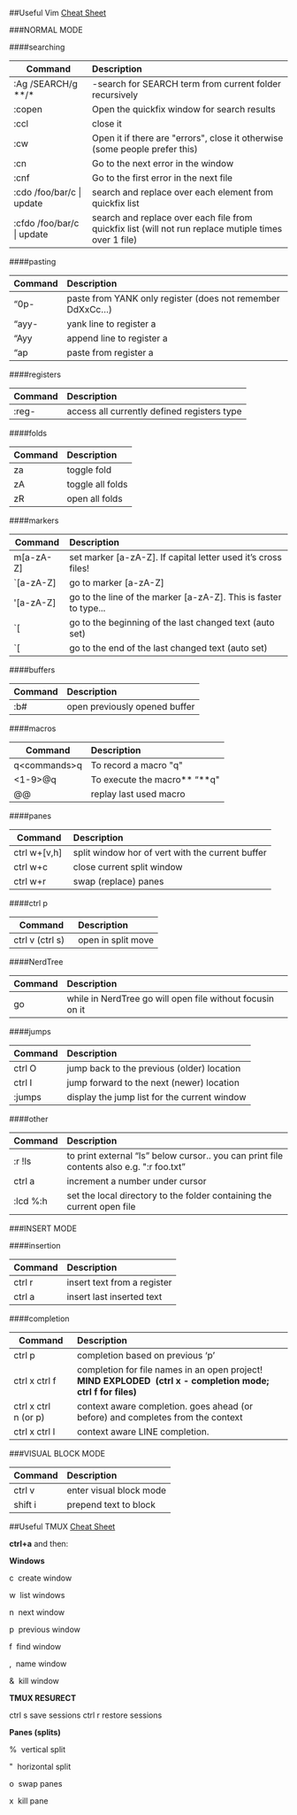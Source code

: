 ##Useful Vim [Cheat Sheet](http://www.viemu.com/a_vi_vim_graphical_cheat_sheet_tutorial.html)

###NORMAL MODE

####searching

| Command                    | Description                                                                                           |
| ---                        | :---                                                                                                  |
| :Ag /SEARCH/g *\*/\*       | -search for SEARCH term from current folder recursively                                               |
| :copen                     | Open the quickfix window for search results                                                           |                         
| :ccl                       | close it                                                                                              |
| :cw                        | Open it if there are "errors", close it otherwise (some people prefer this)                           |
| :cn                        | Go to the next error in the window                                                                    |
| :cnf                       | Go to the first error in the next file                                                                |
| :cdo /foo/bar/c \| update  | search and replace over each element from quickfix list                                               |
| :cfdo /foo/bar/c \| update | search and replace over each file from quickfix list (will not run replace mutiple times over 1 file) |

####pasting

| Command | Description                                               |
| ---     | :---                                                      |
| “0p-    | paste from YANK only register (does not remember DdXxCc…) |
| “ayy-   | yank line to register a                                   |
| “Ayy    | append line to register a                                 |
| “ap     | paste from register a                                     |

####registers

| Command | Description                                 |
| ---     | :---                                        |
| :reg-   | access all currently defined registers type |

####folds

| Command | Description      |
| ---     | :---             |
| za      | toggle fold      |
| zA      | toggle all folds |
| zR      | open all folds   |

####markers

| Command   | Description                                                      |
| ---       | :---                                                             |
| m[a-zA-Z] | set marker [a-zA-Z]. If capital letter used it’s cross files!    |
| `[a-zA-Z] | go to marker [a-zA-Z]                                            |
| '[a-zA-Z] | go to the line of the marker [a-zA-Z]. This is faster to type... |
| `[        | go to the beginning of the last changed text (auto set)          |
| `[        | go to the end of the last changed text (auto set)                |

####buffers

| Command | Description                   |
| ---     | :---                          |
| :b#     | open previously opened buffer |

####macros

| Command            | Description                  |
| ---                | :---                         |
| q&lt;commands&gt;q | To record a macro "q"        |
| &lt;1-9&gt;@q      | To execute the macro** “**q" |
| @@                 | replay last used macro       |

####panes

| Command       | Description                                      |
| ---           | :---                                             |
| ctrl w+[v,h]  | split window hor of vert with the current buffer |
| ctrl w+c      | close current split window                       |
| ctrl w+r      | swap (replace) panes                             |

####ctrl p

| Command           | Description        |
| ---               | :---               |
| ctrl v (ctrl s)   | open in split move |

####NerdTree

| Command | Description                                               |
| ---     | :---                                                      |
| go      | while in NerdTree go will open file without focusin on it |

####jumps

| Command | Description                                  |
| ---     | :---                                         |
| ctrl O  | jump back to the previous (older) location   |
| ctrl I  | jump forward to the next (newer) location    |
| :jumps  | display the jump list for the current window |

####other

| Command  | Description                                                                              |
| ---      | :---                                                                                     |
| :r !ls   | to print external “ls” below cursor.. you can print file contents also e.g. ":r foo.txt” |
| ctrl a   | increment a number under cursor                                                          |
| :lcd %:h | set the local directory to the folder containing the current open file                   |

###INSERT MODE

####insertion

| Command    | Description                 |
| ---        | :---                        |
| ctrl r     | insert text from a register |
| ctrl a     | insert last inserted text   |

####completion

| Command              | Description                                                                                                   |
| ---                  | :---                                                                                                          |
| ctrl p               | completion based on previous ‘p’                                                                              |
| ctrl x ctrl f        | completion for file names in an open project! **MIND EXPLODED  (ctrl x - completion mode; ctrl f for files)** |
| ctrl x ctrl n (or p) | context aware completion. goes ahead (or before) and completes from the context                               |
| ctrl x ctrl l        | context aware LINE completion.                                                                                |

###VISUAL BLOCK MODE

| Command     | Description             |
| ---         | :---                    |
| ctrl v      | enter visual block mode |
| shift i     | prepend text to block   |


##Useful TMUX [Cheat Sheet](https://gist.github.com/MohamedAlaa/2961058)

**ctrl+a** and then:

**Windows**

c  create window

w  list windows

n  next window

p  previous window

f  find window

,  name window

&  kill window

**TMUX RESURECT**

ctrl s  save sessions
ctrl r  restore sessions

**Panes (splits)**

%  vertical split

"  horizontal split

o  swap panes

x  kill pane
